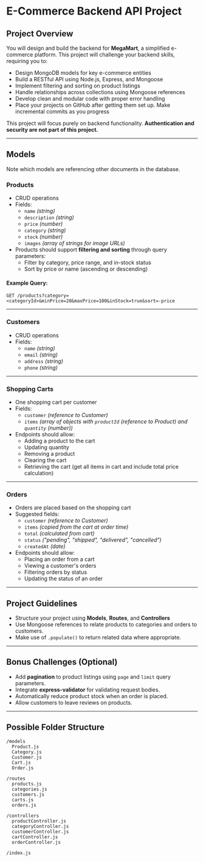 # E-Commerce Backend API Project

## Project Overview

You will design and build the backend for **MegaMart**, a simplified e-commerce platform. This project will challenge your backend skills, requiring you to:

- Design MongoDB models for key e-commerce entities
- Build a RESTful API using Node.js, Express, and Mongoose
- Implement filtering and sorting on product listings
- Handle relationships across collections using Mongoose references
- Develop clean and modular code with proper error handling
- Place your projects on GitHub after getting them set up.  Make incremental commits as you progress
  
This project will focus purely on backend functionality. **Authentication and security are not part of this project.**

---

## Models

Note which models are referencing other documents in the database.

### Products

- CRUD operations
- Fields:
  - `name` *(string)*
  - `description` *(string)*
  - `price` *(number)*
  - `category` *(string)*
  - `stock` *(number)*
  - `images` *(array of strings for image URLs)*
- Products should support **filtering and sorting** through query parameters:
  - Filter by category, price range, and in-stock status
  - Sort by price or name (ascending or descending)

#### Example Query:

```
GET /products?category=<categoryId>&minPrice=20&maxPrice=100&inStock=true&sort=-price
```

---

### Customers

- CRUD operations
- Fields:
  - `name` *(string)*
  - `email` *(string)*
  - `address` *(string)*
  - `phone` *(string)*

---

### Shopping Carts

- One shopping cart per customer
- Fields:
  - `customer` *(reference to Customer)*
  - `items`  *(array of objects with `productId` (reference to Product) and `quantity` (number))*
- Endpoints should allow:
  - Adding a product to the cart
  - Updating quantity
  - Removing a product
  - Clearing the cart
  - Retrieving the cart (get all items in cart and include total price calculation)

---

### Orders

- Orders are placed based on the shopping cart
- Suggested fields:
  - `customer` *(reference to Customer)*
  - `items` *(copied from the cart at order time)*
  - `total` *(calculated from cart)*
  - `status` *("pending", "shipped", "delivered", "cancelled")*
  - `createdAt` *(date)*
- Endpoints should allow:
  - Placing an order from a cart
  - Viewing a customer's orders
  - Filtering orders by status
  - Updating the status of an order

---

## Project Guidelines

- Structure your project using **Models**, **Routes**, and **Controllers**
- Use Mongoose references to relate products to categories and orders to customers.
- Make use of `.populate()` to return related data where appropriate.

---

## Bonus Challenges (Optional)

- Add **pagination** to product listings using `page` and `limit` query parameters.
- Integrate **express-validator** for validating request bodies.
- Automatically reduce product stock when an order is placed.
- Allow customers to leave reviews on products.

---

## Possible Folder Structure

```
/models
  Product.js
  Category.js
  Customer.js
  Cart.js
  Order.js

/routes
  products.js
  categories.js
  customers.js
  carts.js
  orders.js

/controllers
  productController.js
  categoryController.js
  customerController.js
  cartController.js
  orderController.js

/index.js
```
